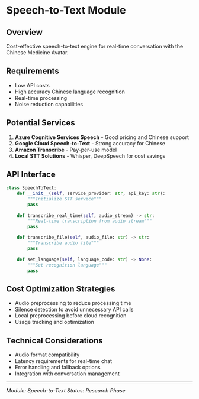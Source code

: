 # Speech-to-Text Module

## Overview
Cost-effective speech-to-text engine for real-time conversation with the Chinese Medicine Avatar.

## Requirements
- Low API costs
- High accuracy Chinese language recognition
- Real-time processing
- Noise reduction capabilities

## Potential Services
1. **Azure Cognitive Services Speech** - Good pricing and Chinese support
2. **Google Cloud Speech-to-Text** - Strong accuracy for Chinese
3. **Amazon Transcribe** - Pay-per-use model
4. **Local STT Solutions** - Whisper, DeepSpeech for cost savings

## API Interface
```python
class SpeechToText:
    def __init__(self, service_provider: str, api_key: str):
        """Initialize STT service"""
        pass
    
    def transcribe_real_time(self, audio_stream) -> str:
        """Real-time transcription from audio stream"""
        pass
    
    def transcribe_file(self, audio_file: str) -> str:
        """Transcribe audio file"""
        pass
    
    def set_language(self, language_code: str) -> None:
        """Set recognition language"""
        pass
```

## Cost Optimization Strategies
- Audio preprocessing to reduce processing time
- Silence detection to avoid unnecessary API calls
- Local preprocessing before cloud recognition
- Usage tracking and optimization

## Technical Considerations
- Audio format compatibility
- Latency requirements for real-time chat
- Error handling and fallback options
- Integration with conversation management

---
*Module: Speech-to-Text*
*Status: Research Phase*